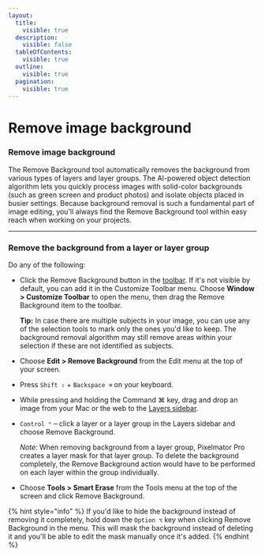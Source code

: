 ```yaml
---
layout:
  title:
    visible: true
  description:
    visible: false
  tableOfContents:
    visible: true
  outline:
    visible: true
  pagination:
    visible: true
---
```


# Remove image background

### Remove image background

The Remove Background tool automatically removes the background from various types of layers and layer groups. The AI-powered object detection algorithm lets you quickly process images with solid-color backgrounds (such as green screen and product photos) and isolate objects placed in busier settings. Because background removal is such a fundamental part of image editing, you'll always find the Remove Background tool within easy reach when working on your projects.

***

### Remove the background from a layer or layer group

Do any of the following:

*   Click the Remove Background button in the [toolbar](https://about/support/guide/pixelmator-pro/#glossary). If it's not visible by default, you can add it in the Customize Toolbar menu. Choose **Window > Customize Toolbar** to open the menu, then drag the Remove Background item to the toolbar.

    &#x20;**Tip:** In case there are multiple subjects in your image, you can use any of the selection tools to mark only the ones you'd like to keep. The background removal algorithm may still remove areas within your selection if these are not identified as subjects.
* Choose **Edit > Remove Background** from the Edit menu at the top of your screen.
* Press `Shift ⇧` + `Backspace ⌫` on your keyboard.
* While pressing and holding the Command ⌘ key, drag and drop an image from your Mac or the web to the [Layers sidebar](https://about/support/guide/pixelmator-pro/#glossary).
*   `Control ⌃` – click a layer or a layer group in the Layers sidebar and choose Remove Background.

    _Note:_ When removing background from a layer group, Pixelmator Pro creates a layer mask for that layer group. To delete the background completely, the Remove Background action would have to be performed on each layer within the group individually.
* Choose **Tools > Smart Erase** from the Tools menu at the top of the screen and click Remove Background.

{% hint style="info" %}
If you'd like to hide the background instead of removing it completely, hold down the `Option ⌥` key when clicking Remove Background in the menu. This will mask the background instead of deleting it and you'll be able to edit the mask manually once it's added.
{% endhint %}

